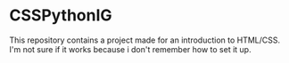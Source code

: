 # CSSPythonIG

This repository contains a project made for an introduction to HTML/CSS. I'm not sure if it works because i don't remember how to set it up.
